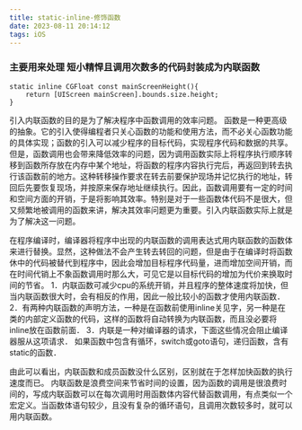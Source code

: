 ```yaml
---
title: static-inline-修饰函数
date: 2023-08-11 20:14:12
tags: iOS
---
```


### 主要用来处理  短小精悍且调用次数多的代码封装成为内联函数

``` objc
static inline CGFloat const mainScreenHeight(){
    return [UIScreen mainScreen].bounds.size.height;
}
```

引入内联函数的目的是为了解决程序中函数调用的效率问题。 
函数是一种更高级的抽象。它的引入使得编程者只关心函数的功能和使用方法，而不必关心函数功能的具体实现；函数的引入可以减少程序的目标代码，实现程序代码和数据的共享。但是，函数调用也会带来降低效率的问题，因为调用函数实际上将程序执行顺序转移到函数所存放在内存中某个地址，将函数的程序内容执行完后，再返回到转去执行该函数前的地方。这种转移操作要求在转去前要保护现场并记忆执行的地址，转回后先要恢复现场，并按原来保存地址继续执行。因此，函数调用要有一定的时间和空间方面的开销，于是将影响其效率。特别是对于一些函数体代码不是很大，但又频繁地被调用的函数来讲，解决其效率问题更为重要。引入内联函数实际上就是为了解决这一问题。 

在程序编译时，编译器将程序中出现的内联函数的调用表达式用内联函数的函数体来进行替换。显然，这种做法不会产生转去转回的问题，但是由于在编译时将函数休中的代码被替代到程序中，因此会增加目标程序代码量，进而增加空间开销，而在时间代销上不象函数调用时那么大，可见它是以目标代码的增加为代价来换取时间的节省。
1．内联函数可减少cpu的系统开销，并且程序的整体速度将加快，但当内联函数很大时，会有相反的作用，因此一般比较小的函数才使用内联函数．
2．有两种内联函数的声明方法，一种是在函数前使用inline关见字，另一种是在类的内部定义函数的代码，这样的函数将自动转换为内联函数，而且没必要将inline放在函数前面．
3．内联是一种对编译器的请求，下面这些情况会阻止编译器服从这项请求．
如果函数中包含有循环，switch或goto语句，递归函数，含有static的函数．

由此可以看出，内联函数和成员函数没什么区别，区别就在于怎样加快函数的执行速度而已。
内联函数是浪费空间来节省时间的设置，因为函数的调用是很浪费时间的，写成内联函数可以在每次调用时用函数体内容代替函数调用，有点类似一个宏定义。当函数体语句较少，且没有复杂的循环语句，且调用次数较多时，就可以用内联函数。
